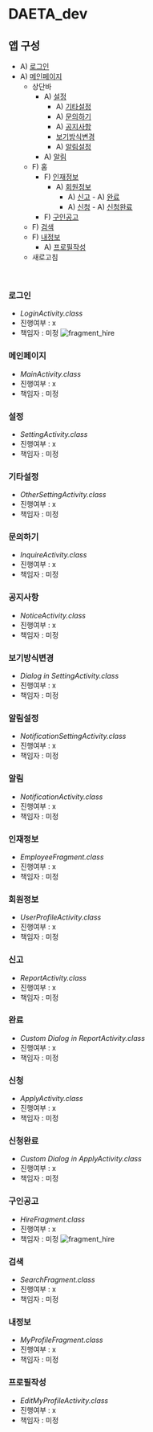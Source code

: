 # DAETA_dev

## 앱 구성

- A) [로그인](#로그인)
- A) [메인페이지](#메인페이지)
  - 상단바
    - A) [설정](#설정)
      - A) [기타설정](#기타설정)
      - A) [문의하기](#문의하기)
      - A) [공지사항](#공지사항)
      - [보기방식변경](#보기방식변경)
      - A) [알림설정](#알림설정)
    - A) [알림](#알림)
  - F) 홈
    - F) [인재정보](#인재정보)
      - A) [회원정보](#회원정보)
        - A) [신고](#신고) - A) [완료](#완료)
        - A) [신청](#신청) - A) [신청완료](#신청완료)
    - F) [구인공고](#구인공고)
  - F) [검색](#검색)
  - F) [내정보](#내정보)
    - A) [프로필작성](#프로필작성)
  - 새로고침

<br>

### 로그인
- *LoginActivity.class*
- 진행여부 : x
- 책임자 : 미정
![fragment_hire](/img/UIdesign/fragment_hire.jpg)

### 메인페이지
- *MainActivity.class*
- 진행여부 : x
- 책임자 : 미정

### 설정
- *SettingActivity.class*
- 진행여부 : x
- 책임자 : 미정

### 기타설정
- *OtherSettingActivity.class*
- 진행여부 : x
- 책임자 : 미정

### 문의하기
- *InquireActivity.class*
- 진행여부 : x
- 책임자 : 미정

### 공지사항
- *NoticeActivity.class*
- 진행여부 : x
- 책임자 : 미정

### 보기방식변경
- *Dialog in SettingActivity.class*
- 진행여부 : x
- 책임자 : 미정

### 알림설정
- *NotificationSettingActivity.class*
- 진행여부 : x
- 책임자 : 미정

### 알림
- *NotificationActivity.class*
- 진행여부 : x
- 책임자 : 미정

### 인재정보
- *EmployeeFragment.class*
- 진행여부 : x
- 책임자 : 미정

### 회원정보
- *UserProfileActivity.class*
- 진행여부 : x
- 책임자 : 미정

### 신고
- *ReportActivity.class*
- 진행여부 : x
- 책임자 : 미정

### 완료
- *Custom Dialog in ReportActivity.class*
- 진행여부 : x
- 책임자 : 미정

### 신청
- *ApplyActivity.class*
- 진행여부 : x
- 책임자 : 미정

### 신청완료
- *Custom Dialog in ApplyActivity.class*
- 진행여부 : x
- 책임자 : 미정

### 구인공고
- *HireFragment.class*
- 진행여부 : x
- 책임자 : 미정
![fragment_hire](/img/UIdesign/fragment_hire.jpg)

### 검색
- *SearchFragment.class*
- 진행여부 : x
- 책임자 : 미정

### 내정보
- *MyProfileFragment.class*
- 진행여부 : x
- 책임자 : 미정

### 프로필작성
- *EditMyProfileActivity.class*
- 진행여부 : x
- 책임자 : 미정
